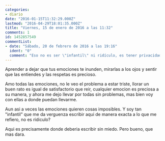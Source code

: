 ```yaml
---
categories:
- diario
date: "2016-01-15T11:32:29.000Z"
lastmod: "2016-04-29T18:01:35.000Z"
title: "Viernes, 15 de enero de 2016 a las 11:32"
comments: 1
id: 1452857549
commentList:
- date: "Sábado, 20 de febrero de 2016 a las 19:16"
  ident: "0"
  comment: "Eso no es ser \"infantil\" ni ridículo, es tener privacidad. No hay que contar todo para tener claridad y concisión. Me ha gustado bastante este testimonio, la verdad."
---
```


Aprender a dejar que tus emociones te inunden, mirarlas a los ojos y sentir que las entiendes y las respetas es precioso.  
  
Amo todas las emociones, no le veo el problema a estar triste, llorar un buen rato es igual de satisfactorio que reir, cualquier emocion es preciosa a su manera, y ahora me dejo llevar por todas sin problemas, mas bien voy con ellas a donde puedan llevarme.  
  
Aun asi a veces las emociones quieren cosas imposibles. Y soy tan "infantil" que me da verguenza escribir aqui de manera exacta a lo que me refiero, no es ridiculo?  
  
Aqui es precisamente donde deberia escribir sin miedo. Pero bueno, que mas dara.